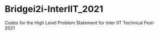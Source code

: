 # Bridgei2i-InterIIT_2021
Codes for the High Level Problem Statement for Inter IIT Technical Fest-2021
